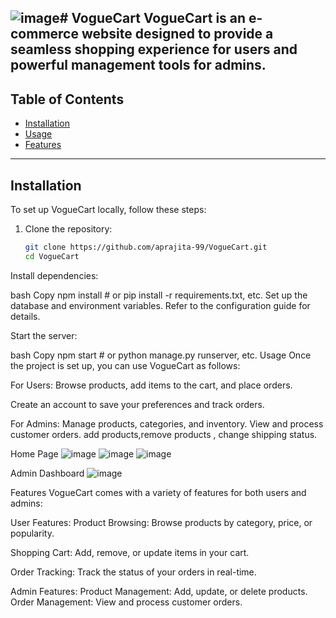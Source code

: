 ![image](https://github.com/user-attachments/assets/782457f0-d64b-4a80-b9b2-0384b9e5591f)# VogueCart
VogueCart is an e-commerce website designed to provide a seamless shopping experience for users and powerful management tools for admins.
---

## Table of Contents

- [Installation](#installation)
- [Usage](#usage)
- [Features](#features)

---

## Installation

To set up VogueCart locally, follow these steps:

1. Clone the repository:
   ```bash
   git clone https://github.com/aprajita-99/VogueCart.git
   cd VogueCart
Install dependencies:

bash
Copy
npm install  # or pip install -r requirements.txt, etc.
Set up the database and environment variables. Refer to the configuration guide for details.

Start the server:

bash
Copy
npm start  # or python manage.py runserver, etc.
Usage
Once the project is set up, you can use VogueCart as follows:

For Users:
Browse products, add items to the cart, and place orders.

Create an account to save your preferences and track orders.

For Admins:
Manage products, categories, and inventory.
View and process customer orders.
add products,remove products , change shipping status.

Home Page 
![image](https://github.com/user-attachments/assets/ea6dbf5c-d20f-421f-811b-ad06a3168389)
![image](https://github.com/user-attachments/assets/ea1d6a39-7d89-4512-8245-3b0fc38a6adb)
![image](https://github.com/user-attachments/assets/766afbc0-764f-40c6-ba02-175d88741585)




Admin Dashboard 
![image](https://github.com/user-attachments/assets/cb9afec7-98f3-41e2-9e23-22af3a77ab62)


Features
VogueCart comes with a variety of features for both users and admins:

User Features:
Product Browsing: Browse products by category, price, or popularity.

Shopping Cart: Add, remove, or update items in your cart.

Order Tracking: Track the status of your orders in real-time.

Admin Features:
Product Management: Add, update, or delete products.
Order Management: View and process customer orders.
